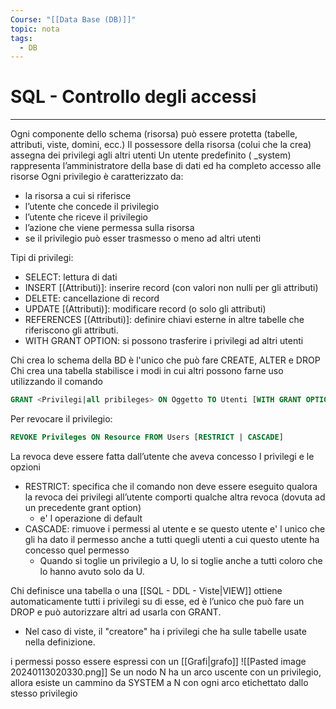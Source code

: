 ```yaml
---
Course: "[[Data Base (DB)]]"
topic: nota
tags:
  - DB
---
```


# SQL - Controllo degli accessi
---
Ogni componente dello schema (risorsa) può essere protetta (tabelle, attributi, viste, domini, ecc.) 
Il possessore della risorsa (colui che la crea) assegna dei privilegi agli altri utenti 
Un utente predefinito ( \_system) rappresenta l’amministratore della base di dati ed ha completo accesso alle risorse 
Ogni privilegio è caratterizzato da: 
- la risorsa a cui si riferisce 
- l’utente che concede il privilegio 
- l’utente che riceve il privilegio 
- l’azione che viene permessa sulla risorsa 
- se il privilegio può esser trasmesso o meno ad altri utenti

Tipi di privilegi: 
- SELECT: lettura di dati 
- INSERT \[(Attributi)]: inserire record (con valori non nulli per gli attributi) 
- DELETE: cancellazione di record 
- UPDATE \[\(Attributi)]: modificare record (o solo gli attributi) 
- REFERENCES \[(Attributi)]: definire chiavi esterne in altre tabelle che riferiscono gli attributi. 
- WITH GRANT OPTION: si possono trasferire i privilegi ad altri utenti

Chi crea lo schema della BD è l'unico che può fare CREATE, ALTER e DROP 
Chi crea una tabella stabilisce i modi in cui altri possono farne uso utilizzando il comando
```SQL
GRANT <Privilegi|all pribileges> ON Oggetto TO Utenti [WITH GRANT OPTION]
```


Per revocare il privilegio:
```SQL
REVOKE Privileges ON Resource FROM Users [RESTRICT | CASCADE]
```
La revoca deve essere fatta dall’utente che aveva concesso I privilegi e le opzioni
- RESTRICT:  specifica che il comando non deve essere eseguito qualora la revoca dei privilegi all’utente comporti qualche altra revoca (dovuta ad un precedente grant option)
	- e' l operazione di default 
- CASCADE: rimuove  i permessi al utente e se questo utente e' l unico che gli ha dato il permesso anche a tutti quegli utenti a cui questo utente ha concesso quel permesso 
	- Quando si toglie un privilegio a U, lo si toglie anche a tutti coloro che lo hanno avuto solo da U.


Chi definisce una tabella o una [[SQL - DDL - Viste|VIEW]] ottiene automaticamente tutti i privilegi su di esse, ed è l’unico che può fare un DROP e può autorizzare altri ad usarla con GRANT. 
- Nel caso di viste, il "creatore" ha i privilegi che ha sulle tabelle usate nella definizione.


i permessi posso essere espressi con un [[Grafi|grafo]]
![[Pasted image 20240113020330.png]]
Se un nodo N ha un arco uscente con un privilegio, allora esiste un cammino da SYSTEM a N con ogni arco etichettato dallo stesso privilegio